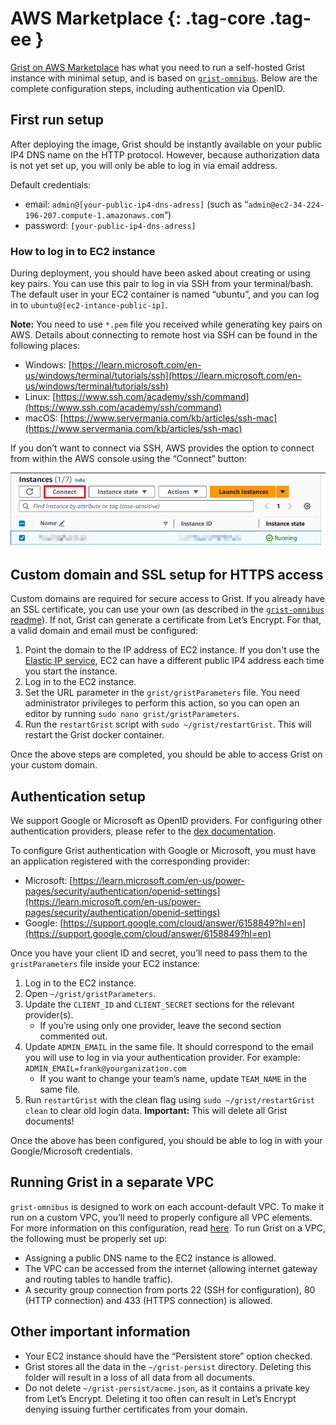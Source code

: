 AWS Marketplace {: .tag-core .tag-ee }
============

[Grist on AWS Marketplace](https://aws.amazon.com/marketplace/management/products/prod-ljgtgt5bwdf2w/overview/product-information) has what you need to run a self-hosted Grist instance with minimal setup, and is based on [`grist-omnibus`](https://github.com/gristlabs/grist-omnibus). Below are the complete configuration steps, including authentication via OpenID.

## First run setup

After deploying the image, Grist should be instantly available on your public IP4 DNS name on the HTTP protocol. However, because authorization data is not yet set up, you will only be able to log in via email address.

Default credentials:

* email: `admin@[your-public-ip4-dns-adress]` (such as “`admin@ec2-34-224-196-207.compute-1.amazonaws.com`“)
* password: `[your-public-ip4-dns-adress]`

### How to log in to EC2 instance

During deployment, you should have been asked about creating or using key pairs. You can use this pair to log in via SSH from your terminal/bash. The default user in your EC2 container is named “ubuntu”, and you can log in to `ubuntu@[ec2-intance-public-ip]`.

**Note:** You need to use `*.pem` file you received while generating key pairs on AWS. Details about connecting to remote host via SSH can be found in the following places: 

* Windows: [https://learn.microsoft.com/en-us/windows/terminal/tutorials/ssh](https://learn.microsoft.com/en-us/windows/terminal/tutorials/ssh)
* Linux: [https://www.ssh.com/academy/ssh/command](https://www.ssh.com/academy/ssh/command)
* macOS: [https://www.servermania.com/kb/articles/ssh-mac](https://www.servermania.com/kb/articles/ssh-mac)

If you don’t want to connect via SSH, AWS provides the option to connect from within the AWS console using the “Connect” button:

![aws-connect](../images/aws-connect.png)

## Custom domain and SSL setup for HTTPS access

Custom domains are required for secure access to Grist. If you already have an SSL certificate, you can use your own (as described in the [`grist-omnibus` readme](https://github.com/gristlabs/grist-omnibus/)). If not, Grist can generate a certificate from Let’s Encrypt. For that, a valid domain and email must be configured:

1. Point the domain to the IP address of EC2 instance. If you don't use the [Elastic IP service](https://docs.aws.amazon.com/AWSEC2/latest/UserGuide/elastic-ip-addresses-eip.html), EC2 can have a different public IP4 address each time you start the instance.
2. Log in to the EC2 instance.
3. Set the URL parameter in the `grist/gristParameters` file. You need administrator privileges to perform this action, so you can open an editor by running `sudo nano grist/gristParameters`.
4. Run the `restartGrist` script with `sudo ~/grist/restartGrist`. This will restart the Grist docker container.

Once the above steps are completed, you should be able to access Grist on your custom domain.

## Authentication setup

We support Google or Microsoft as OpenID providers. For configuring other authentication providers, please refer to the [dex documentation](https://dexidp.io/docs/getting-started/).

To configure Grist authentication with Google or Microsoft, you must have an application registered with the corresponding provider:

* Microsoft: [https://learn.microsoft.com/en-us/power-pages/security/authentication/openid-settings](https://learn.microsoft.com/en-us/power-pages/security/authentication/openid-settings)
* Google: [https://support.google.com/cloud/answer/6158849?hl=en](https://support.google.com/cloud/answer/6158849?hl=en)

Once you have your client ID and secret, you’ll need to pass them to the `gristParameters` file inside your EC2 instance:

1. Log in to the EC2 instance.
2. Open `~/grist/gristParameters`.
3. Update the `CLIENT_ID` and `CLIENT_SECRET` sections for the relevant provider(s).
    * If you’re using only one provider, leave the second section commented out. 
4. Update `ADMIN_EMAIL` in the same file. It should correspond to the email you will use to log in via your authentication provider. For example: `ADMIN_EMAIL=frank@yourganization.com`
    * If you want to change your team’s name, update `TEAM_NAME` in the same file. 
5. Run `restartGrist` with the clean flag using `sudo ~/grist/restartGrist clean` to clear old login data. **Important:** This will delete all Grist documents!

Once the above has been configured, you should be able to log in with your Google/Microsoft credentials.

## Running Grist in a separate VPC

`grist-omnibus` is designed to work on each account-default VPC. To make it run on a custom VPC, you’ll need to properly configure all VPC elements. For more information on this configuration, read [here](https://docs.aws.amazon.com/vpc/latest/userguide/what-is-amazon-vpc.html). To run Grist on a VPC, the following must be properly set up: 

* Assigning a public DNS name to the EC2 instance is allowed.
* The VPC can be accessed from the internet (allowing internet gateway and routing tables to handle traffic).
* A security group connection from ports 22 (SSH for configuration), 80 (HTTP connection) and 433 (HTTPS connection) is allowed.

## Other important information 

* Your EC2 instance should have the “Persistent store” option checked.
* Grist stores all the data in the `~/grist-persist` directory. Deleting this folder will result in a loss of all data from all documents. 
* Do not delete `~/grist-persist/acme.json`, as it contains a private key from Let’s Encrypt. Deleting it too often can result in Let’s Encrypt denying issuing further certificates from your domain.